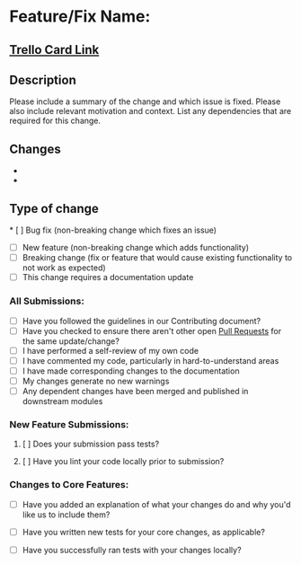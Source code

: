 # Feature/Fix Name: 

## [Trello Card Link](https://trello.com/c/)

## Description
Please include a summary of the change and which issue is fixed. Please also include relevant motivation and context. List any dependencies that are required for this change.

## Changes
  -
  -

## Type of change

* [ ] Bug fix (non-breaking change which fixes an issue)
* [ ] New feature (non-breaking change which adds functionality)
* [ ] Breaking change (fix or feature that would cause existing functionality to not work as expected)
* [ ] This change requires a documentation update

### All Submissions:

* [ ] Have you followed the guidelines in our Contributing document?
* [ ] Have you checked to ensure there aren't other open [Pull Requests](../../../pulls) for the same update/change?
* [ ] I have performed a self-review of my own code
* [ ] I have commented my code, particularly in hard-to-understand areas
* [ ] I have made corresponding changes to the documentation
* [ ] My changes generate no new warnings
* [ ] Any dependent changes have been merged and published in downstream modules

<!-- You can erase any parts of this template not applicable to your Pull Request. -->

### New Feature Submissions:

1. [ ] Does your submission pass tests?

2. [ ] Have you lint your code locally prior to submission?

### Changes to Core Features:

* [ ] Have you added an explanation of what your changes do and why you'd like us to include them?

* [ ] Have you written new tests for your core changes, as applicable?

* [ ] Have you successfully ran tests with your changes locally?